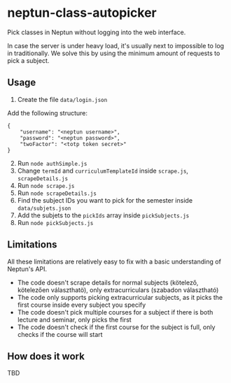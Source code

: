 # neptun-class-autopicker

Pick classes in Neptun without logging into the web interface.

In case the server is under heavy load, it's usually next to impossible to log in traditionally. We solve this by using the minimum amount of requests to pick a subject.

## Usage

1. Create the file `data/login.json`

Add the following structure:

```
{
    "username": "<neptun username>",
    "password": "<neptun password>",
    "twoFactor": "<totp token secret>"
}
```

2. Run `node authSimple.js`
3. Change  `termId` and `curriculumTemplateId` inside `scrape.js`, `scrapeDetails.js`
4. Run `node scrape.js`
5. Run `node scrapeDetails.js`
6. Find the subject IDs you want to pick for the semester inside `data/subjets.json`
7. Add the subjets to the `pickIds` array inside `pickSubjects.js`
8. Run `node pickSubjects.js`

## Limitations

All these limitations are relatively easy to fix with a basic understanding of Neptun's API.

- The code doesn't scrape details for normal subjects (kötelező, kötelezően választhatö), only extracurriculars (szabadon választható)
- The code only supports picking extracurricular subjects, as it picks the first course inside every subject you specify
- The code doesn't pick multiple courses for a subject if there is both lecture and seminar, only picks the first
- The code doesn't check if the first course for the subject is full, only checks if the course will start

## How does it work

TBD